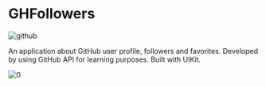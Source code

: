# GHFollowers
![github](https://github.com/Salander7/Salander7/assets/136610570/024f6198-d841-47b7-b3f0-16ebff4e0968)

An application about GitHub user profile, followers and favorites. Developed by using GitHub API for learning purposes. Built with UIKit.

![0](https://github.com/DDilbilir0700/GHFollowers/assets/136610570/91d922d4-9463-477e-a747-663e3e33c727)
